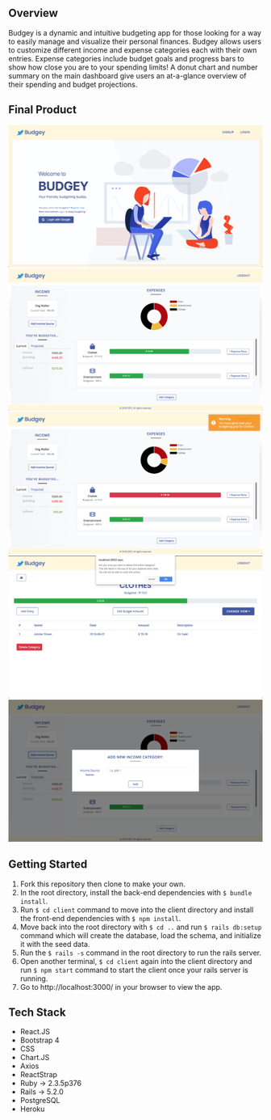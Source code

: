 ## Overview
Budgey is a dynamic and intuitive budgeting app for those looking for a way to easily manage and visualize their personal finances. Budgey allows users to customize different income and expense categories each with their own entries. Expense categories include budget goals and progress bars to show how close you are to your spending limits! A donut chart and number summary on the main dashboard give users an at-a-glance overview of their spending and budget projections. 

## Final Product
!['ScreenShot of Landing Page'](https://github.com/JJMin/Budgey/blob/master/public/app_screenshots/landing_page.png)
!['ScreenShot of Dashboard'](https://github.com/JJMin/Budgey/blob/master/public/app_screenshots/dashboard.png)
!['ScreenShot of Dashboard with Notification'](https://github.com/JJMin/Budgey/blob/master/public/app_screenshots/notification.png)
!['ScreenShot of Expense Page'](https://github.com/JJMin/Budgey/blob/master/public/app_screenshots/expense_page.png)
!['ScreenShot of Income'](https://github.com/JJMin/Budgey/blob/master/public/app_screenshots/income_category.png)

## Getting Started
1. Fork this repository then clone to make your own.
2. In the root directory, install the back-end dependencies with `$ bundle install`.
3. Run `$ cd client` command to move into the client directory and install the front-end dependencies with `$ npm install`.
4. Move back into the root directory with `$ cd ..` and run `$ rails db:setup` command which will create the database, load the schema, and initialize it with the seed data.
5. Run the `$ rails -s` command in the root directory to run the rails server.
6. Open another terminal, `$ cd client` again into the client directory and run `$ npm start` command to start the client once your rails server is running.
7. Go to http://localhost:3000/ in your browser to view the app.

## Tech Stack
- React.JS
- Bootstrap 4
- CSS
- Chart.JS
- Axios
- ReactStrap
- Ruby  → 2.3.5p376
- Rails → 5.2.0
- PostgreSQL
- Heroku